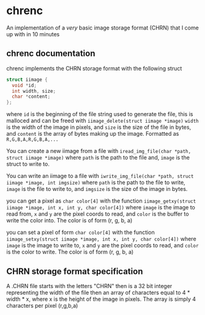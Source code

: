 # chrenc
An implementation of a *very* basic image storage format (CHRN) that I come up with in 10 minutes

## chrenc documentation
chrenc implements the CHRN storage format with the following struct
```C
struct iimage {
  void *id;
  int width, size;
  char *content;
};
```
where `id` is the beginning of the file string used to generate the file,
this is malloced and can be freed with `iimage_delete(struct iimage *image)`
`width` is the width of the image in pixels, and `size` is the size of the
file in bytes, and `content` is the array of bytes making up the image.
Formatted as `R,G,B,A,R,G,B,A,...`

You can create a new iimage from a file with `iread_img_file(char *path, struct iimage *image)`
where `path` is the path to the file and, `image` is the struct to write to.

You can write an iimage to a file with `iwrite_img_file(char *path, struct iimage *image, int imgsize)`
where `path` is the path to the file to write, `image` is the file to write to, and `imgsize` is
the size of the image in bytes.

you can get a pixel as `char color[4]` with the function `iimage_getxy(struct iimage *image, int x, int y, char color[4])`
where `image` is the image to read from, `x` and `y` are the pixel coords to read, and `color` is the buffer to write the
color into. The color is of form (r, g, b, a)

you can set a pixel of form `char color[4]` with the function `iimage_setxy(struct iimage *image, int x, int y, char color[4])`
where `image` is the image to write to, `x` and `y` are the pixel coords to read, and `color` is the color to write. The
color is of form (r, g, b, a)

## CHRN storage format specification
A .CHRN file starts with the letters "CHRN"
then is a 32 bit integer representing the width of the file
then an array of characters equal to 4 * width * x, where x
is the height of the image in pixels.
The array is simply 4 characters per pixel (r,g,b,a)
